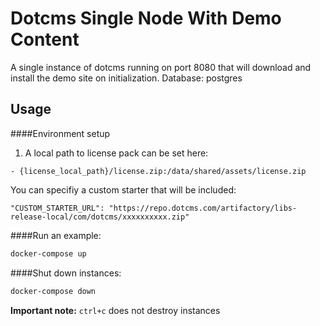 # Dotcms Single Node With Demo Content

A single instance of dotcms running on port 8080 that will download and install the demo site on initialization. Database: postgres

## Usage

####Environment setup


1) A local path to license pack can be set here:

```
- {license_local_path}/license.zip:/data/shared/assets/license.zip
```

You can specifiy a custom starter that will be included:
```
"CUSTOM_STARTER_URL": "https://repo.dotcms.com/artifactory/libs-release-local/com/dotcms/xxxxxxxxxx.zip"
```

####Run an example:

```bash
docker-compose up
```

####Shut down instances:

```bash
docker-compose down
```

**Important note:** `ctrl+c` does not destroy instances


